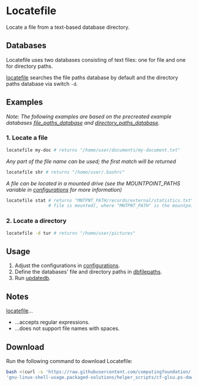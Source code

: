 
# Locatefile

Locate a file from a text-based database directory.

## Databases

Locatefile uses two databases consisting of text files: one for file and one for directory paths.

[locatefile](locatefile) searches the file paths database by default and the directory paths database via switch `-d`.

## Examples

*Note: The following examples are based on the precreated example databases [file_paths_database](file_paths_database) and [directory_paths_database](directory_paths_database).*

### 1. Locate a file

```bash
locatefile my-doc # returns "/home/user/documents/my-document.txt"
```

*Any part of the file name can be used; the first match will be returned*

```bash
locatefile shr # returns "/home/user/.bashrc"
```

*A file can be located in a mounted drive (see the MOUNTPOINT_PATHS variable in [configurations](configurations) for more information)*

```bash
locatefile stat # returns "MNTPNT_PATH/records/external/statistics.txt" (if the drive containing the
                # file is mounted), where "MNTPNT_PATH" is the mountpoint of the mounted drive
```

### 2. Locate a directory

```bash
locatefile -d tur # returns "/home/user/pictures"
```

## Usage

1. Adjust the configurations in [configurations](configurations).
2. Define the databases' file and directory paths in [dbfilepaths](dbfilepaths).
3. Run [updatedb](updatedb).

## Notes

[locatefile](locatefile)...

* ...accepts regular expressions.
* ...does not support file names with spaces.

## Download

Run the following command to download Locatefile:

```bash
bash <(curl -s 'https://raw.githubusercontent.com/computingfoundation/'\
'gnu-linux-shell-usage.packaged-solutions/helper_scripts/cf-glsu.ps-download-locatefile.sh')
```

